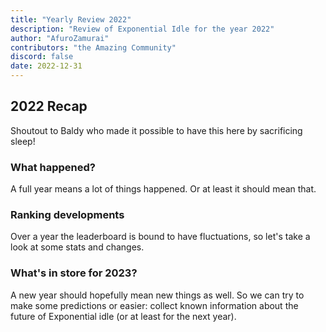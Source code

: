 ```yaml
---
title: "Yearly Review 2022"
description: "Review of Exponential Idle for the year 2022"
author: "AfuroZamurai"
contributors: "the Amazing Community"
discord: false
date: 2022-12-31
---
```


## 2022 Recap

Shoutout to Baldy who made it possible to have this here by sacrificing sleep!

### What happened?

A full year means a lot of things happened. Or at least it should mean that.

### Ranking developments

Over a year the leaderboard is bound to have fluctuations, so let's take a look at some stats and changes.

<div class="flourish-embed flourish-chart" data-src="visualisation/12312804"><script src="https://public.flourish.studio/resources/embed.js"></script></div>

### What's in store for 2023?

A new year should hopefully mean new things as well. So we can try to make some predictions or easier: collect known information about the future of Exponential idle (or at least for the next year).